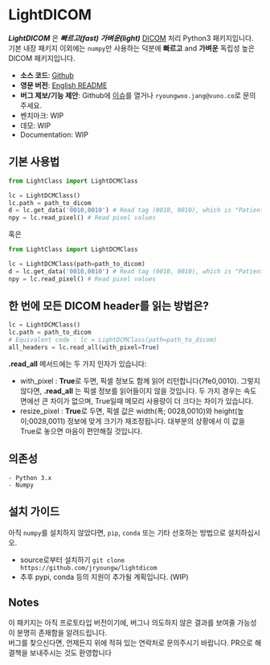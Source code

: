 # LightDICOM

_**LightDICOM**_ 은 _**빠르고(fast) 가벼운(light)**_ [DICOM](https://www.dicomstandard.org/) 처리 Python3 패키지입니다.  
기본 내장 패키지 이외에는 `numpy`만 사용하는 덕분에 **빠르고** and **가벼운** 독립성 높은 DICOM 패키지입니다.

- **소스 코드**: [Github](https://github.com/jryoungw/lightdicom)
- **영문 버전**: [English README](https://github.com/jryoungw/lightdicom/blob/main/README.md)
- **버그 제보/기능 제안**: Github에 [이슈](https://github.com/jryoungw/lightdicom/issues/new/choose)를 열거나 `ryoungwoo.jang@vuno.co`로 문의주세요.
- 벤치마크: WIP
- 데모: WIP
- Documentation: WIP

## 기본 사용법

```python
from LightClass import LightDCMClass

lc = LightDCMClass()
lc.path = path_to_dicom
d = lc.get_data('0010,0010') # Read tag (0010, 0010), which is "Patient's Name"
npy = lc.read_pixel() # Read pixel values
```

혹은

```python
from LightClass import LightDCMClass

lc = LightDCMClass(path=path_to_dicom)
d = lc.get_data('0010,0010') # Read tag (0010, 0010), which is "Patient's Name"
npy = lc.read_pixel() # Read pixel values
```

## 한 번에 모든 DICOM header를 읽는 방법은?

```python
lc = LightDCMClass()
lc.path = path_to_dicom 
# Equivalent code : lc = LightDCMClass(path=path_to_dicom)
all_headers = lc.read_all(with_pixel=True)
```

**.read_all** 메서드에는 두 가지 인자가 있습니다:
- with_pixel : **True**로 두면, 픽셀 정보도 함께 읽어 리턴합니다(7fe0,0010). 그렇지 않다면, **.read_all** 는 픽셀 정보를 읽어들이지 않을 것입니다. 두 가지 경우는 속도 면에선 큰 차이가 없으며, True일때 메모리 사용량이 더 크다는 차이가 있습니다.
- resize_pixel : **True**로 두면, 픽셀 값은 width(폭; 0028,0010)와 height(높이;0028,0011) 정보에 맞게 크기가 재조정됩니다. 대부분의 상황에서 이 값을 True로 놓으면 마음이 편안해질 것입니다.

## 의존성
```
- Python 3.x
- Numpy
```
## 설치 가이드

아직 `numpy`를 설치하지 않았다면, `pip`, `conda` 또는 기타 선호하는 방법으로 설치하십시오.
- source로부터 설치하기
`git clone https://github.com/jryoungw/lightdicom`
- 추후 pypi, conda 등의 지원이 추가될 계획입니다. (WIP)
## Notes

이 패키지는 아직 프로토타입 버전이기에, 버그나 의도하지 않은 결과를 보여줄 가능성이 분명히 존재함을 알려드립니다.  
버그를 찾으신다면, 언제든지 위에 적혀 있는 연락처로 문의주시기 바랍니다. PR으로 해결책을 보내주시는 것도 환영합니다
